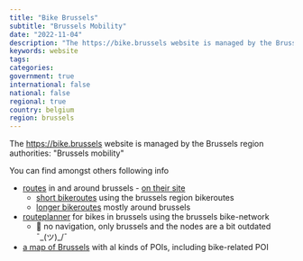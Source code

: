 ```yaml
---
title: "Bike Brussels"
subtitle: "Brussels Mobility"
date: "2022-11-04"
description: "The https://bike.brussels website is managed by the Brussels' region authorities - Brussels Mobility"
keywords: website
tags:
categories: 
government: true
international: false
national: false
regional: true
country: belgium
region: brussels
---
```

The https://bike.brussels website is managed by the Brussels region authorities: "Brussels mobility"

You can find amongst others following info
- [routes](/website/bike.brussels/) in and around brussels - [on their site](https://www.bike.brussels/en/campaigns) 
  - [short bikeroutes](https://www.bike.brussels/en/campaigns/bike-routes) using the brussels region bikeroutes
  - [longer bikeroutes](https://www.bike.brussels/en/campaigns/routes-of-brussels) mostly around brussels
- [routeplanner](https://routeplanner.bike.brussels) for bikes in brussels using the brussels bike-network
  - 🤷 no navigation, only brussels and the nodes are a bit outdated  ¯\_(ツ)_/¯
- [a map of Brussels](https://data.mobility.brussels/mobigis/nl/) with al kinds of POIs, including bike-related POI